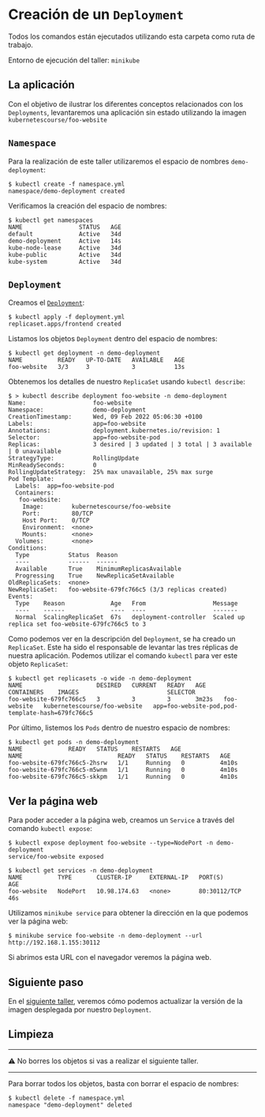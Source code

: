 # Creación de un `Deployment`

Todos los comandos están ejecutados utilizando esta carpeta como ruta de trabajo.

Entorno de ejecución del taller: `minikube`

## La aplicación

Con el objetivo de ilustrar los diferentes conceptos relacionados con los `Deployments`,
levantaremos una aplicación sin estado utilizando la imagen 
`kubernetescourse/foo-website`

## `Namespace`

Para la realización de este taller utilizaremos el espacio de nombres `demo-deployment`:

```shell
$ kubectl create -f namespace.yml
namespace/demo-deployment created
```

Verificamos la creación del espacio de nombres:

```shell
$ kubectl get namespaces
NAME                STATUS   AGE
default             Active   34d
demo-deployment     Active   14s
kube-node-lease     Active   34d
kube-public         Active   34d
kube-system         Active   34d
```

## `Deployment`

Creamos el [`Deployment`](./deployment.yml):

```shell
$ kubectl apply -f deployment.yml
replicaset.apps/frontend created
```

Listamos los objetos `Deployment` dentro del espacio de nombres:

```shell
$ kubectl get deployment -n demo-deployment
NAME          READY   UP-TO-DATE   AVAILABLE   AGE
foo-website   3/3     3            3           13s
```

Obtenemos los detalles de nuestro `ReplicaSet` usando `kubectl describe`:

```shell
$ > kubectl describe deployment foo-website -n demo-deployment
Name:                   foo-website
Namespace:              demo-deployment
CreationTimestamp:      Wed, 09 Feb 2022 05:06:30 +0100
Labels:                 app=foo-website
Annotations:            deployment.kubernetes.io/revision: 1
Selector:               app=foo-website-pod
Replicas:               3 desired | 3 updated | 3 total | 3 available | 0 unavailable
StrategyType:           RollingUpdate
MinReadySeconds:        0
RollingUpdateStrategy:  25% max unavailable, 25% max surge
Pod Template:
  Labels:  app=foo-website-pod
  Containers:
   foo-website:
    Image:        kubernetescourse/foo-website
    Port:         80/TCP
    Host Port:    0/TCP
    Environment:  <none>
    Mounts:       <none>
  Volumes:        <none>
Conditions:
  Type           Status  Reason
  ----           ------  ------
  Available      True    MinimumReplicasAvailable
  Progressing    True    NewReplicaSetAvailable
OldReplicaSets:  <none>
NewReplicaSet:   foo-website-679fc766c5 (3/3 replicas created)
Events:
  Type    Reason             Age   From                   Message
  ----    ------             ----  ----                   -------
  Normal  ScalingReplicaSet  67s   deployment-controller  Scaled up replica set foo-website-679fc766c5 to 3
```

Como podemos ver en la descripción del `Deployment`, se ha creado un `ReplicaSet`.
Este ha sido el responsable de levantar las tres réplicas de nuestra aplicación. Podemos
utilizar el comando `kubectl` para ver este objeto `ReplicaSet`:

```shell
$ kubectl get replicasets -o wide -n demo-deployment
NAME                     DESIRED   CURRENT   READY   AGE     CONTAINERS    IMAGES                         SELECTOR
foo-website-679fc766c5   3         3         3       3m23s   foo-website   kubernetescourse/foo-website   app=foo-website-pod,pod-template-hash=679fc766c5
```

Por último, listemos los `Pods` dentro de nuestro espacio de nombres:

```shell
$ kubectl get pods -n demo-deployment                     
NAME             READY   STATUS    RESTARTS   AGE
NAME                           READY   STATUS    RESTARTS   AGE
foo-website-679fc766c5-2hsrw   1/1     Running   0          4m10s
foo-website-679fc766c5-m5wnm   1/1     Running   0          4m10s
foo-website-679fc766c5-skkpm   1/1     Running   0          4m10s
```

## Ver la página web

Para poder acceder a la página web, creamos un `Service` a través del comando `kubectl expose`:

```shell
$ kubectl expose deployment foo-website --type=NodePort -n demo-deployment 
service/foo-website exposed

$ kubectl get services -n demo-deployment
NAME          TYPE       CLUSTER-IP     EXTERNAL-IP   PORT(S)        AGE
foo-website   NodePort   10.98.174.63   <none>        80:30112/TCP   46s
```

Utilizamos `minikube service` para obtener la dirección en la que podemos ver la página web:

```shell
$ minikube service foo-website -n demo-deployment --url
http://192.168.1.155:30112
```

Si abrimos esta URL con el navegador veremos la página web.

## Siguiente paso

En el [siguiente taller](../update/README_es.md), veremos cómo podemos actualizar la versión de la imagen desplegada
por nuestro `Deployment`.
## Limpieza

---

⚠️ No borres los objetos si vas a realizar el siguiente taller.

---

Para borrar todos los objetos, basta con borrar el espacio de nombres:

```shell
$ kubectl delete -f namespace.yml
namespace "demo-deployment" deleted
```